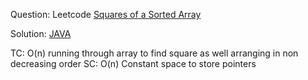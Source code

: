 Question: Leetcode [Squares of a Sorted Array](https://leetcode.com/explore/learn/card/fun-with-arrays/521/introduction/3240/)

Solution: [JAVA](../solutions/ques3.java)

TC: O(n) running through array to find square as well arranging in non decreasing order
SC: O(n) Constant space to store pointers